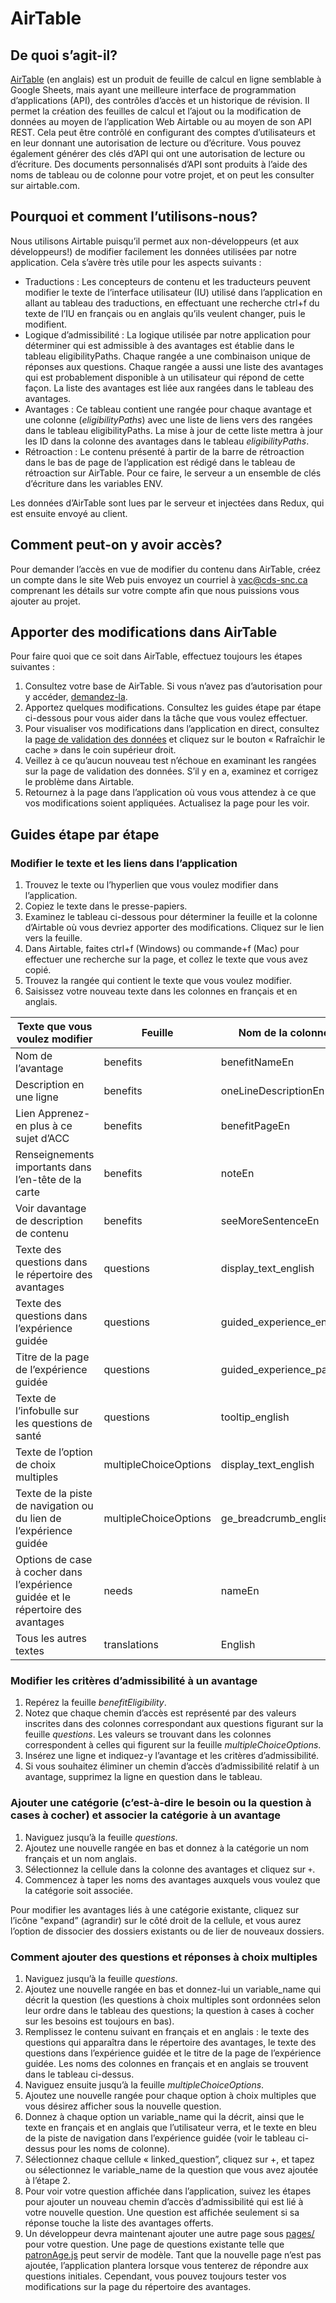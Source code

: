 # AirTable

## De quoi s’agit-il?

[AirTable](https://airtable.com/) (en anglais) est un produit de feuille de calcul en ligne semblable à Google Sheets, mais ayant une meilleure interface de programmation d’applications (API), des contrôles d’accès et un historique de révision. Il permet la création des feuilles de calcul et l’ajout ou la modification de données au moyen de l’application Web Airtable ou au moyen de son API REST. Cela peut être contrôlé en configurant des comptes d’utilisateurs et en leur donnant une autorisation de lecture ou d’écriture. Vous pouvez également générer des clés d’API qui ont une autorisation de lecture ou d’écriture. Des documents personnalisés d’API sont produits à l’aide des noms de tableau ou de colonne pour votre projet, et on peut les consulter sur airtable.com.

## Pourquoi et comment l’utilisons-nous?

Nous utilisons Airtable puisqu’il permet aux non-développeurs (et aux développeurs!) de modifier facilement les données utilisées par notre application. Cela s’avère très utile pour les aspects suivants :

- Traductions : Les concepteurs de contenu et les traducteurs peuvent modifier le texte de l’interface utilisateur (IU) utilisé dans l’application en allant au tableau des traductions, en effectuant une recherche ctrl+f du texte de l’IU en français ou en anglais qu’ils veulent changer, puis le modifient.
- Logique d’admissibilité : La logique utilisée par notre application pour déterminer qui est admissible à des avantages est établie dans le tableau eligibilityPaths. Chaque rangée a une combinaison unique de réponses aux questions. Chaque rangée a aussi une liste des avantages qui est probablement disponible à un utilisateur qui répond de cette façon. La liste des avantages est liée aux rangées dans le tableau des avantages.
- Avantages : Ce tableau contient une rangée pour chaque avantage et une colonne (_eligibilityPaths_) avec une liste de liens vers des rangées dans le tableau eligibilityPaths. La mise à jour de cette liste mettra à jour les ID dans la colonne des avantages dans le tableau _eligibilityPaths_.
- Rétroaction : Le contenu présenté à partir de la barre de rétroaction dans le bas de page de l’application est rédigé dans le tableau de rétroaction sur AirTable. Pour ce faire, le serveur a un ensemble de clés d’écriture dans les variables ENV.

Les données d’AirTable sont lues par le serveur et injectées dans Redux, qui est ensuite envoyé au client.

## Comment peut-on y avoir accès?

Pour demander l’accès en vue de modifier du contenu dans AirTable, créez un compte dans le site Web puis envoyez un courriel à vac@cds-snc.ca comprenant les détails sur votre compte afin que nous puissions vous ajouter au projet.

## Apporter des modifications dans AirTable

Pour faire quoi que ce soit dans AirTable, effectuez toujours les étapes suivantes :

1. Consultez votre base de AirTable. Si vous n’avez pas d’autorisation pour y accéder, [demandez-la](#comment-peut-on-y-avoir-accès).
2. Apportez quelques modifications. Consultez les guides étape par étape ci-dessous pour vous aider dans la tâche que vous voulez effectuer.
3. Pour visualiser vos modifications dans l’application en direct, consultez la [page de validation des données](https://benefits-avantages.cds-snc.ca/data-validation?lng=fr) et cliquez sur le bouton « Rafraîchir le cache » dans le coin supérieur droit.
4. Veillez à ce qu’aucun nouveau test n’échoue en examinant les rangées sur la page de validation des données. S’il y en a, examinez et corrigez le problème dans Airtable.
5. Retournez à la page dans l’application où vous vous attendez à ce que vos modifications soient appliquées. Actualisez la page pour les voir.

## Guides étape par étape

### Modifier le texte et les liens dans l’application

1. Trouvez le texte ou l’hyperlien que vous voulez modifier dans l’application.
2. Copiez le texte dans le presse-papiers.
3. Examinez le tableau ci-dessous pour déterminer la feuille et la colonne d’Airtable où vous devriez apporter des modifications. Cliquez sur le lien vers la feuille.
4. Dans Airtable, faites ctrl+f (Windows) ou commande+f (Mac) pour effectuer une recherche sur la page, et collez le texte que vous avez copié.
5. Trouvez la rangée qui contient le texte que vous voulez modifier.
6. Saisissez votre nouveau texte dans les colonnes en français et en anglais.

| Texte que vous voulez modifier                                                   | Feuille               | Nom de la colonne en anglais         | Nom de la colonne en français       |
| -------------------------------------------------------------------------------- | --------------------- | ------------------------------------ | ----------------------------------- |
| Nom de l’avantage                                                                | benefits              | benefitNameEn                        | benefitNameFr                       |
| Description en une ligne                                                         | benefits              | oneLineDescriptionEn                 | oneLineDescriptionFr                |
| Lien Apprenez-en plus à ce sujet d’ACC                                           | benefits              | benefitPageEn                        | benefitPageFr                       |
| Renseignements importants dans l’en-tête de la carte                             | benefits              | noteEn                               | noteFr                              |
| Voir davantage de description de contenu                                         | benefits              | seeMoreSentenceEn                    | seeMoreSentenceFr                   |
| Texte des questions dans le répertoire des avantages                             | questions             | display_text_english                 | display_text_french                 |
| Texte des questions dans l’expérience guidée                                     | questions             | guided_experience_english            | guided_experience_french            |
| Titre de la page de l’expérience guidée                                          | questions             | guided_experience_page_title_english | guided_experience_page_title_french |
| Texte de l’infobulle sur les questions de santé                                  | questions             | tooltip_english                      | tooltip_french                      |
| Texte de l’option de choix multiples                                             | multipleChoiceOptions | display_text_english                 | display_text_french                 |
| Texte de la piste de navigation ou du lien de l’expérience guidée                | multipleChoiceOptions | ge_breadcrumb_english                | ge_breadcrumb_french                |
| Options de case à cocher dans l’expérience guidée et le répertoire des avantages | needs                 | nameEn                               | nameFr                              |
| Tous les autres textes                                                           | translations          | English                              | French                              |

### Modifier les critères d’admissibilité à un avantage

1. Repérez la feuille _benefitEligibility_.
2. Notez que chaque chemin d’accès est représenté par des valeurs inscrites dans des colonnes correspondant aux questions figurant sur la feuille _questions_. Les valeurs se trouvant dans les colonnes correspondent à celles qui figurent sur la feuille _multipleChoiceOptions_.
3. Insérez une ligne et indiquez-y l’avantage et les critères d’admissibilité.
4. Si vous souhaitez éliminer un chemin d’accès d’admissibilité relatif à un avantage, supprimez la ligne en question dans le tableau.

### Ajouter une catégorie (c’est-à-dire le besoin ou la question à cases à cocher) et associer la catégorie à un avantage

1. Naviguez jusqu’à la feuille _questions_.
2. Ajoutez une nouvelle rangée en bas et donnez à la catégorie un nom français et un nom anglais.
3. Sélectionnez la cellule dans la colonne des avantages et cliquez sur `+`.
4. Commencez à taper les noms des avantages auxquels vous voulez que la catégorie soit associée.

Pour modifier les avantages liés à une catégorie existante, cliquez sur l’icône "expand” (agrandir) sur le côté droit de la cellule, et vous aurez l’option de dissocier des dossiers existants ou de lier de nouveaux dossiers.

### Comment ajouter des questions et réponses à choix multiples

1. Naviguez jusqu’à la feuille _questions_.
2. Ajoutez une nouvelle rangée en bas et donnez-lui un variable_name qui décrit la question (les questions à choix multiples sont ordonnées selon leur ordre dans le tableau des questions; la question à cases à cocher sur les besoins est toujours en bas).
3. Remplissez le contenu suivant en français et en anglais : le texte des questions qui apparaîtra dans le répertoire des avantages, le texte des questions dans l’expérience guidée et le titre de la page de l’expérience guidée. Les noms des colonnes en français et en anglais se trouvent dans le tableau ci-dessus.
4. Naviguez ensuite jusqu’à la feuille _multipleChoiceOptions_.
5. Ajoutez une nouvelle rangée pour chaque option à choix multiples que vous désirez afficher sous la nouvelle question.
6. Donnez à chaque option un variable_name qui la décrit, ainsi que le texte en français et en anglais que l’utilisateur verra, et le texte en bleu de la piste de navigation dans l’expérience guidée (voir le tableau ci-dessus pour les noms de colonne).
7. Sélectionnez chaque cellule « linked_question”, cliquez sur +, et tapez ou sélectionnez le variable_name de la question que vous avez ajoutée à l’étape 2.
8. Pour voir votre question affichée dans l’application, suivez les étapes pour ajouter un nouveau chemin d’accès d’admissibilité qui est lié à votre nouvelle question. Une question est affichée seulement si sa réponse touche la liste des avantages offerts.
9. Un développeur devra maintenant ajouter une autre page sous [pages/](/pages/) pour votre question. Une page de questions existante telle que [patronAge.js](/pages/patronAge.js) peut servir de modèle. Tant que la nouvelle page n’est pas ajoutée, l’application plantera lorsque vous tenterez de répondre aux questions initiales. Cependant, vous pouvez toujours tester vos modifications sur la page du répertoire des avantages.
